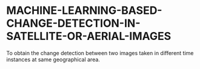 # MACHINE-LEARNING-BASED-CHANGE-DETECTION-IN-SATELLITE-OR-AERIAL-IMAGES
To obtain the change detection between two images taken in different time instances at same geographical area.
